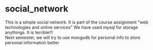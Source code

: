 # social_network

This is a simple social network. It is part of the course assignment "web technologies and online services"
We have used mysql for storage anythings. 
It is terrible!!!  
Next semester, we will try to use mongodb for personal info to store personal information better
